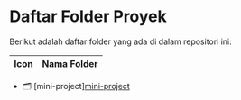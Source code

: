 # Daftar Folder Proyek

Berikut adalah daftar folder yang ada di dalam repositori ini:

| Icon | Nama Folder |
|------|-------------|
- 🗂️ [mini-project][mini-project](./mini-project)


